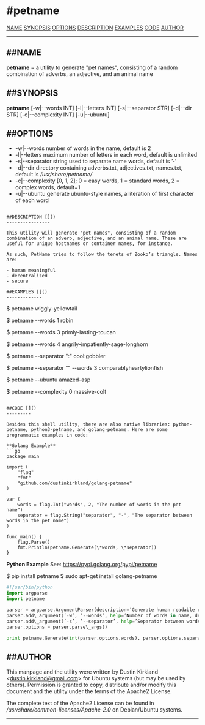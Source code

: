 #petname
=======

[NAME](#NAME)
[SYNOPSIS](#SYNOPSIS)
[OPTIONS](#OPTIONS)
[DESCRIPTION](#DESCRIPTION)
[EXAMPLES](#EXAMPLES)
[CODE](#CODE)
[AUTHOR](#AUTHOR)

------------------------------------------------------------------------

##NAME []()
---------

**petname** − a utility to generate "pet names", consisting of a random combination of adverbs, an adjective, and an animal name

##SYNOPSIS []()
-------------

**petname** \[-w|--words INT\] \[-l|--letters INT\] \[-s|--separator STR\] \[-d|--dir STR\] \[-c|--complexity INT\] \[-u|--ubuntu\]

##OPTIONS []()
------------

- -w|--words number of words in the name, default is 2
- -l|--letters maximum number of letters in each word, default is unlimited
- -s|--separator string used to separate name words, default is ’-’
- -d|--dir directory containing adverbs.txt, adjectives.txt, names.txt, default is */usr/share/petname/*
- -c|--complexity \[0, 1, 2\]; 0 = easy words, 1 = standard words, 2 = complex words, default=1
- -u|--ubuntu generate ubuntu-style names, alliteration of first character of each word
```

##DESCRIPTION []()
----------------

This utility will generate "pet names", consisting of a random combination of an adverb, adjective, and an animal name. These are useful for unique hostnames or container names, for instance.

As such, PetName tries to follow the tenets of Zooko’s triangle. Names are:

- human meaningful
- decentralized
- secure

##EXAMPLES []()
-------------

```
$ petname
wiggly-yellowtail

$ petname --words 1
robin

$ petname --words 3
primly-lasting-toucan

$ petname --words 4
angrily-impatiently-sage-longhorn

$ petname --separator ":"
cool:gobbler

$ petname --separator "" --words 3
comparablyheartylionfish

$ petname --ubuntu
amazed-asp

$ petname --complexity 0
massive-colt
```

##CODE []()
---------

Besides this shell utility, there are also native libraries: python-petname, python3-petname, and golang-petname. Here are some programmatic examples in code:

**Golang Example**
```go
package main

import (
	"flag"
	"fmt"
	"github.com/dustinkirkland/golang-petname"
)

var (
	words = flag.Int("words", 2, "The number of words in the pet name")
	separator = flag.String("separator", "-", "The separator between words in the pet name")
)

func main() {
	flag.Parse()
	fmt.Println(petname.Generate(\*words, \*separator))
}
```

**Python Example**
See: https://pypi.golang.org/pypi/petname

$ pip install petname
$ sudo apt-get install golang-petname

```python
#!/usr/bin/python
import argparse
import petname

parser = argparse.ArgumentParser(description=’Generate human readable random names’)
parser.add\_argument(’-w’, ’--words’, help=’Number of words in name, default=2’, default=2)
parser.add\_argument(’-s’, ’--separator’, help=’Separator between words, default="-"’, default="-")
parser.options = parser.parse\_args()

print petname.Generate(int(parser.options.words), parser.options.separator)
```

##AUTHOR []()
-----------

This manpage and the utility were written by Dustin Kirkland &lt;dustin.kirkland@gmail.com&gt; for Ubuntu systems (but may be used by others). Permission is granted to copy, distribute and/or modify this document and the utility under the terms of the Apache2 License.

The complete text of the Apache2 License can be found in */usr/share/common-licenses/Apache-2.0* on Debian/Ubuntu systems.

------------------------------------------------------------------------
